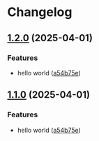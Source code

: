 # Changelog

## [1.2.0](https://github.com/kalosisz/node-rel/compare/rel-v1.1.0...rel-v1.2.0) (2025-04-01)


### Features

* hello world ([a54b75e](https://github.com/kalosisz/node-rel/commit/a54b75e5175e4740ab2b3b099e2b0532a5a053ec))

## [1.1.0](https://github.com/kalosisz/node-rel/compare/rel-v1.0.0...rel-v1.1.0) (2025-04-01)


### Features

* hello world ([a54b75e](https://github.com/kalosisz/node-rel/commit/a54b75e5175e4740ab2b3b099e2b0532a5a053ec))
